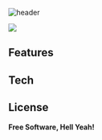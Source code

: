 ![header](https://capsule-render.vercel.app/api?type=Cylinder&text=umdu'sㅤGitHub)

<a href="https://endyd1567.tistory.com" target="_blank"><img src="https://img.shields.io/badge/tistoy-tistoy&logoColor=white"/></a>

## Features


## Tech





## License



**Free Software, Hell Yeah!**

